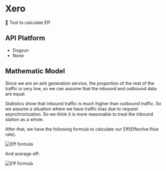 # Xero

🔧 Tool to calculate Eff

## API Platform

- Dogyun
- None

## Mathematic Model

Since we are an anti generation service, the proportion of the rest of the traffic is very low, so we can assume that the inbound and outbound data are equal.

Statistics show that inbound traffic is much higher than outbound traffic. So we assume a situation where we have traffic bias due to request asynchronization. So we think it is more reasonable to treat the inbound station as a whole.

After that, we have the following formula to calculate our Eff(Effective flow rate).

![Eff formula](https://latex.codecogs.com/svg.latex?Eff=\frac{Outbound\\%20Transfer}{Inbound\\%20Transfer})

And average eff:

![Eff formula](https://latex.codecogs.com/svg.latex?\overline{Eff}=\frac{\sum_{n=0}^{Num_{last}-1}Eff_n}{Num_{last}})
